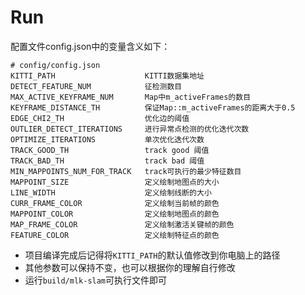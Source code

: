 # Run


配置文件config.json中的变量含义如下：
```shell
# config/config.json
KITTI_PATH                    KITTI数据集地址
DETECT_FEATURE_NUM            征检测数目
MAX_ACTIVE_KEYFRAME_NUM       Map中m_activeFrames的数目
KEYFRAME_DISTANCE_TH          保证Map::m_activeFrames的距离大于0.5
EDGE_CHI2_TH                  优化边的阈值
OUTLIER_DETECT_ITERATIONS     进行异常点检测的优化迭代次数
OPTIMIZE_ITERATIONS           单次优化迭代次数
TRACK_GOOD_TH                 track good 阈值
TRACK_BAD_TH                  track bad 阈值
MIN_MAPPOINTS_NUM_FOR_TRACK   track可执行的最少特征数目
MAPPOINT_SIZE                 定义绘制地图点的大小
LINE_WIDTH                    定义绘制线断的大小
CURR_FRAME_COLOR              定义绘制当前帧的颜色
MAPPOINT_COLOR                定义绘制地图点的颜色
MAP_FRAME_COLOR               定义绘制激活关键帧的颜色
FEATURE_COLOR                 定义绘制特征点的颜色 
```
- 项目编译完成后记得将`KITTI_PATH`的默认值修改到你电脑上的路径
- 其他参数可以保持不变，也可以根据你的理解自行修改
- 运行`build/mlk-slam`可执行文件即可
